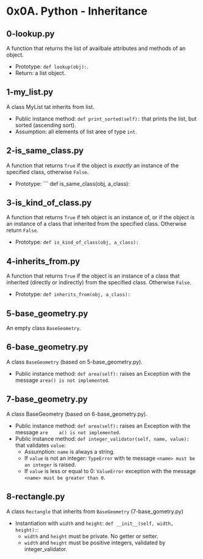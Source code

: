 # 0x0A. Python - Inheritance


## 0-lookup.py

A function that returns the list of availbale attributes and methods of an object.

- Prototype: ``` def lookup(obj): ```.
- Return: a list object.

## 1-my_list.py

A class MyList tat inherits from list.

- Public instance method: ``` def print_sorted(self): ``` that prints the list, but sorted (ascending sort).
- Assumption: all elements of list aree of type ``` int ```.

## 2-is_same_class.py

A function that returns ``` True ``` if the object is *exactly* an instance of the specified class, otherwise ``` False ```.

- Prototype: ``` def is_same_class(obj, a_class):

## 3-is_kind_of_class.py

A function that returns ``` True ``` if teh object is an instance of, or if the object is an instance of a class that inherited from the specified class. Otherwise return ``` False ```.

- Prototype: ``` def is_kind_of_class(obj, a_class): ```

## 4-inherits_from.py

A function that returns ``` True ``` if the object is an instance of a class that inherited (directly or indirectly) from the specified class. Otherwise ``` False ```.

- Prototype: ``` def inherits_from(obj, a_class): ```

## 5-base_geometry.py

An empty class ``` BaseGeometry ```.

## 6-base_geometry.py

A class ``` BaseGeometry ``` (based on 5-base_geometry.py).

- Public instance method: ``` def area(self): ``` raises an Exception with the message ``` area() is not implemented ```.

## 7-base_geometry.py

A class BaseGeometry (based on 6-base_geometry.py).

- Public instance method: ``` def area(self): ``` raises an Exception with the message ``` are    a() is not implemented ```.
- Public instance method: ```def integer_validator(self, name, value):``` that validates ``` value ```:
	* Assumption: ``` name ``` is always a string.
	* If ``` value ``` is not an integer: ``` TypeError ``` with te message ``` <name> must be an integer ``` is raised.
	* If ``` value ``` is less or equal to 0: ``` ValueError ``` exception with the message ``` <name> must be greater than 0 ```.

## 8-rectangle.py

A class ``` Rectangle ``` that inherits from ``` BaseGeometry ``` (7-base_gometry.py)

- Instantiation with ``` width ``` and ``` height ```: ``` def __init__(self, width, height): ```:
	* ``` width ``` and ``` height ``` must be private. No getter or setter.
	* ``` width ``` and ``` height ``` must be positive integers, validated by integer_validator.

